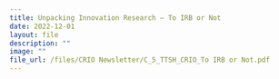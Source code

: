 ```yaml
---
title: Unpacking Innovation Research – To IRB or Not
date: 2022-12-01
layout: file
description: ""
image: ""
file_url: /files/CRIO Newsletter/C_5_TTSH_CRIO_To IRB or Not.pdf
---
```

